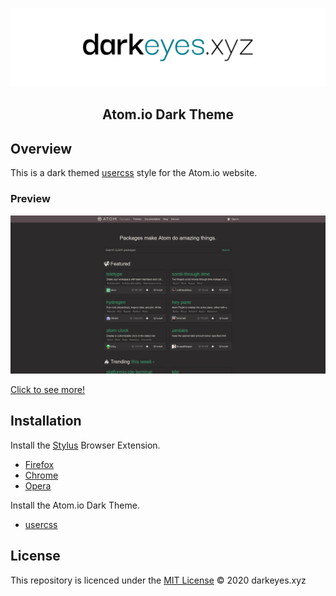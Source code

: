 <div align="center">

[![darkeyes.xyz Dark Banner](https://raw.githubusercontent.com/TeamDarkeyes/Branding/master/Graphics/Banner/Banner-Dark.png)](https://darkeyes.xyz/)

<h2 align="center">Atom.io Dark Theme</h2>

</div>

## Overview

This is a dark themed [usercss](https://github.com/openstyles/stylus/wiki/Usercss) style for the Atom.io website.

### Preview

![Preview Thumbnail](./preview/thumb.png)

[Click to see more!](./preview)

## Installation

Install the [Stylus](https://github.com/openstyles/stylus) Browser Extension.

-   [Firefox](https://addons.mozilla.org/en-US/firefox/addon/styl-us/)
-   [Chrome](https://chrome.google.com/webstore/detail/stylus/clngdbkpkpeebahjckkjfobafhncgmne)
-   [Opera](https://addons.opera.com/en-gb/extensions/details/stylus/)

Install the Atom.io Dark Theme.

-   [usercss](./atomiodark.user.css)

## License

This repository is licenced under the [MIT License](./LICENSE.md) &copy; 2020 darkeyes.xyz

